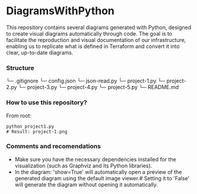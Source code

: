 # DiagramsWithPython
This repository contains several diagrams generated with Python, designed to create visual diagrams automatically through code. The goal is to facilitate the reproduction and visual documentation of our infrastructure, enabling us to replicate what is defined in Terraform and convert it into clear, up-to-date diagrams.

### Structure
└─ .gitignore
└─ config.json
└─ json-read.py
└─ project-1.py
└─ project-2.py
└─ project-3.py
└─ project-4.py
└─ project-5.py
└─ README.md

### How to use this repository?

From root:

```
python project1.py
# Result: project-1.png
```

### Comments and recomendations
- Make sure you have the necessary dependencies installed for the visualization (such as Graphviz and its Python libraries).
- In the diagram: 'show=True' will automatically open a preview of the generated diagram using the default image viewer.# Setting it to 'False' will generate the diagram without opening it automatically.